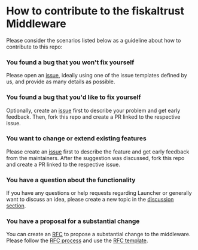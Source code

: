 # How to contribute to the fiskaltrust Middleware
Please consider the scenarios listed below as a guideline about how to contribute to this repo:

### You found a bug that you won't fix yourself
Please open an [issue](issues), ideally using one of the issue templates defined by us, and provide as many details as possible.

### You found a bug that you'd like to fix yourself
Optionally, create an [issue](issues) first to describe your problem and get early feedback. Then, fork this repo and create a PR linked to the respective issue.

### You want to change or extend existing features
Please create an [issue](issues) first to describe the feature and get early feedback from the maintainers. After the suggestion was discussed, fork this repo and create a PR linked to the respective issue.

### You have a question about the functionality
If you have any questions or help requests regarding Launcher or generally want to discuss an idea, please create a new topic in the [discussion section](https://github.com/fiskaltrust/middleware/discussions).

### You have a proposal for a substantial change
You can create an [RFC](https://github.com/fiskaltrust/middleware/tree/main/rfcs) to propose a substantial change to the middleware.
Please follow the [RFC process](rfcs/README.md) and use the [RFC template](rfcs/0000-template.md).